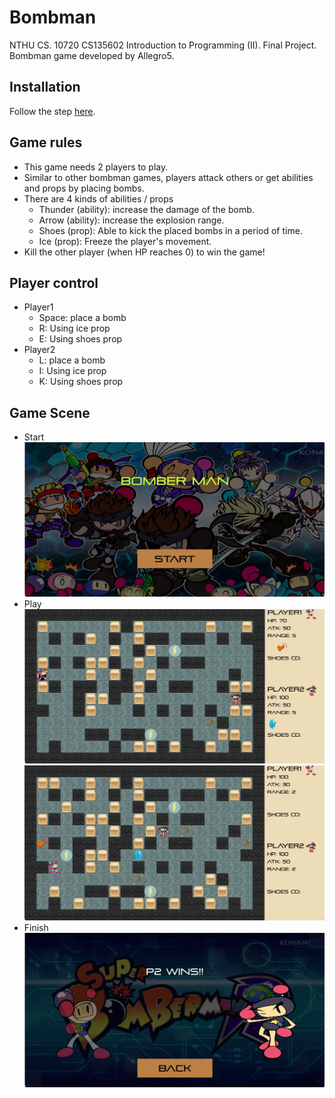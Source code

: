# Bombman
NTHU CS. 10720 CS135602 Introduction to Programming (II). Final Project.
Bombman game developed by Allegro5.

## Installation
Follow the step [here](https://github.com/j3soon/Allegro5Template/blob/master/docs/README.md).

## Game rules
- This game needs 2 players to play.
- Similar to other bombman games, players attack others or get abilities and props by placing bombs. 
- There are 4 kinds of abilities / props
  - Thunder (ability): increase the damage of the bomb.
  - Arrow (ability): increase the explosion range.
  - Shoes (prop): Able to kick the placed bombs in a period of time.
  - Ice (prop): Freeze the player's movement.
- Kill the other player (when HP reaches 0) to win the game!

## Player control 
- Player1
  - Space: place a bomb
  - R: Using ice prop
  - E: Using shoes prop
- Player2
  - L: place a bomb
  - I: Using ice prop
  - K: Using shoes prop

## Game Scene
- Start
![](imgs/start.png)
- Play
![](imgs/play1.png)
![](imgs/play2.png)
- Finish
![](imgs/finish.png)
